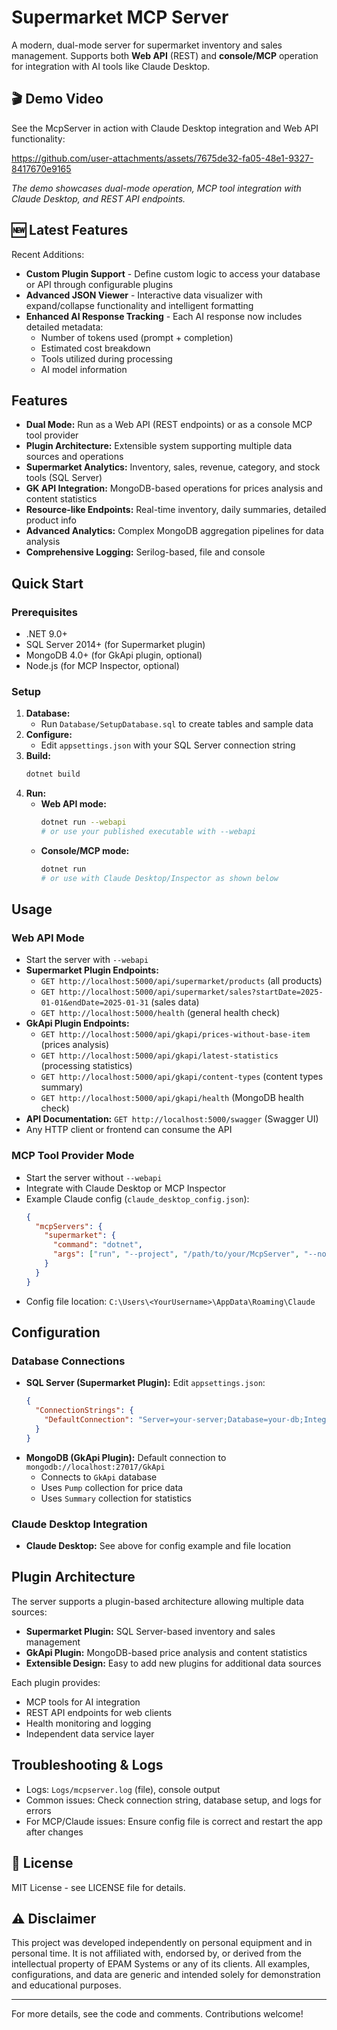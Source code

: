 # Supermarket MCP Server

A modern, dual-mode server for supermarket inventory and sales management. Supports both **Web API** (REST) and **console/MCP** operation for integration with AI tools like Claude Desktop.

## 🎬 Demo Video

See the McpServer in action with Claude Desktop integration and Web API functionality:

https://github.com/user-attachments/assets/7675de32-fa05-48e1-9327-8417670e9165

_The demo showcases dual-mode operation, MCP tool integration with Claude Desktop, and REST API endpoints._

## 🆕 Latest Features

Recent Additions:

- **Custom Plugin Support** - Define custom logic to access your database or API through configurable plugins
- **Advanced JSON Viewer** - Interactive data visualizer with expand/collapse functionality and intelligent formatting
- **Enhanced AI Response Tracking** - Each AI response now includes detailed metadata:
  - Number of tokens used (prompt + completion)
  - Estimated cost breakdown
  - Tools utilized during processing
  - AI model information

## Features

- **Dual Mode:** Run as a Web API (REST endpoints) or as a console MCP tool provider
- **Plugin Architecture:** Extensible system supporting multiple data sources and operations
- **Supermarket Analytics:** Inventory, sales, revenue, category, and stock tools (SQL Server)
- **GK API Integration:** MongoDB-based operations for prices analysis and content statistics
- **Resource-like Endpoints:** Real-time inventory, daily summaries, detailed product info
- **Advanced Analytics:** Complex MongoDB aggregation pipelines for data analysis
- **Comprehensive Logging:** Serilog-based, file and console

## Quick Start

### Prerequisites

- .NET 9.0+
- SQL Server 2014+ (for Supermarket plugin)
- MongoDB 4.0+ (for GkApi plugin, optional)
- Node.js (for MCP Inspector, optional)

### Setup

1. **Database:**
   - Run `Database/SetupDatabase.sql` to create tables and sample data
2. **Configure:**
   - Edit `appsettings.json` with your SQL Server connection string
3. **Build:**
   ```bash
   dotnet build
   ```
4. **Run:**
   - **Web API mode:**
     ```bash
     dotnet run --webapi
     # or use your published executable with --webapi
     ```
   - **Console/MCP mode:**
     ```bash
     dotnet run
     # or use with Claude Desktop/Inspector as shown below
     ```

## Usage

### Web API Mode

- Start the server with `--webapi`
- **Supermarket Plugin Endpoints:**
  - `GET http://localhost:5000/api/supermarket/products` (all products)
  - `GET http://localhost:5000/api/supermarket/sales?startDate=2025-01-01&endDate=2025-01-31` (sales data)
  - `GET http://localhost:5000/health` (general health check)
- **GkApi Plugin Endpoints:**
  - `GET http://localhost:5000/api/gkapi/prices-without-base-item` (prices analysis)
  - `GET http://localhost:5000/api/gkapi/latest-statistics` (processing statistics)
  - `GET http://localhost:5000/api/gkapi/content-types` (content types summary)
  - `GET http://localhost:5000/api/gkapi/health` (MongoDB health check)
- **API Documentation:** `GET http://localhost:5000/swagger` (Swagger UI)
- Any HTTP client or frontend can consume the API

### MCP Tool Provider Mode

- Start the server without `--webapi`
- Integrate with Claude Desktop or MCP Inspector
- Example Claude config (`claude_desktop_config.json`):
  ```json
  {
    "mcpServers": {
      "supermarket": {
        "command": "dotnet",
        "args": ["run", "--project", "/path/to/your/McpServer", "--no-build"]
      }
    }
  }
  ```
- Config file location: `C:\Users\<YourUsername>\AppData\Roaming\Claude`

## Configuration

### Database Connections

- **SQL Server (Supermarket Plugin):** Edit `appsettings.json`:
  ```json
  {
    "ConnectionStrings": {
      "DefaultConnection": "Server=your-server;Database=your-db;Integrated Security=true;TrustServerCertificate=true;"
    }
  }
  ```
- **MongoDB (GkApi Plugin):** Default connection to `mongodb://localhost:27017/GkApi`
  - Connects to `GkApi` database
  - Uses `Pump` collection for price data
  - Uses `Summary` collection for statistics

### Claude Desktop Integration

- **Claude Desktop:** See above for config example and file location

## Plugin Architecture

The server supports a plugin-based architecture allowing multiple data sources:

- **Supermarket Plugin:** SQL Server-based inventory and sales management
- **GkApi Plugin:** MongoDB-based price analysis and content statistics
- **Extensible Design:** Easy to add new plugins for additional data sources

Each plugin provides:

- MCP tools for AI integration
- REST API endpoints for web clients
- Health monitoring and logging
- Independent data service layer

## Troubleshooting & Logs

- Logs: `Logs/mcpserver.log` (file), console output
- Common issues: Check connection string, database setup, and logs for errors
- For MCP/Claude issues: Ensure config file is correct and restart the app after changes

## 📄 License

MIT License - see LICENSE file for details.

## ⚠️ Disclaimer

This project was developed independently on personal equipment and in personal time.
It is not affiliated with, endorsed by, or derived from the intellectual property of EPAM Systems or any of its clients.
All examples, configurations, and data are generic and intended solely for demonstration and educational purposes.

---

For more details, see the code and comments. Contributions welcome!
